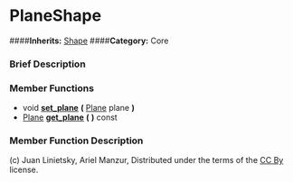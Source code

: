 #  PlaneShape  
####**Inherits:** [Shape](class_shape)
####**Category:** Core

###  Brief Description  


###  Member Functions 
  * void  **[set&#95;plane](#set_plane)**  **(** [Plane](class_plane) plane  **)**
  * [Plane](class_plane)  **[get&#95;plane](#get_plane)**  **(** **)** const

###  Member Function Description  


(c) Juan Linietsky, Ariel Manzur, Distributed under the terms of the [CC By](https://creativecommons.org/licenses/by/3.0/legalcode) license.
